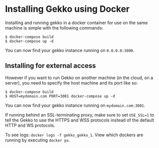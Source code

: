 # Installing Gekko using Docker

Installing and running gekko in a docker container for use on the same machine is simple with the following commands:

```
$ docker-compose build
$ docker-compose up -d
```

You can now find your gekko instance running on `0.0.0.0:3000`.

## Installing for external access

However if you want to run Gekko on another machine (in the cloud, on a server), you need to specify the host machine and its port like so:

```
$ docker-compose build
$ HOST=mydomain.com PORT=3001 docker-compose up -d
``` 

You can now find your gekko instance running on `mydomain.com:3001`.

If running behind an SSL-terminating proxy, make sure to set `USE_SSL=1` to tell the Gekko to use the HTTPS and WSS protocols instead of the default HTTP and WS protocols.

To see logs: `docker logs -f gekko_gekko_1`. View which dockers are running by executing `docker ps`.
